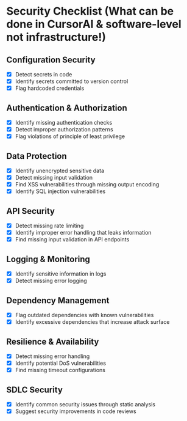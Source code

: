 # Security Checklist (What can be done in CursorAI & software-level not infrastructure!)

## Configuration Security
- [x] Detect secrets in code
- [x] Identify secrets committed to version control
- [x] Flag hardcoded credentials

## Authentication & Authorization
- [x] Identify missing authentication checks
- [x] Detect improper authorization patterns
- [x] Flag violations of principle of least privilege

## Data Protection
- [x] Identify unencrypted sensitive data
- [x] Detect missing input validation
- [x] Find XSS vulnerabilities through missing output encoding
- [x] Identify SQL injection vulnerabilities

## API Security
- [x] Detect missing rate limiting
- [x] Identify improper error handling that leaks information
- [x] Find missing input validation in API endpoints

## Logging & Monitoring
- [x] Identify sensitive information in logs
- [x] Detect missing error logging

## Dependency Management
- [x] Flag outdated dependencies with known vulnerabilities
- [x] Identify excessive dependencies that increase attack surface

## Resilience & Availability
- [x] Detect missing error handling
- [x] Identify potential DoS vulnerabilities
- [x] Find missing timeout configurations

## SDLC Security
- [x] Identify common security issues through static analysis
- [x] Suggest security improvements in code reviews